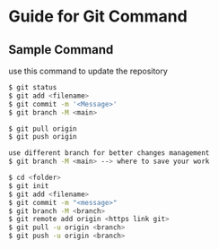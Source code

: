 # Guide for Git Command
## Sample Command
use this command to update the repository 

```bash
$ git status
$ git add <filename>
$ git commit -m '<Message>'
$ git branch -M <main>

$ git pull origin
$ git push origin 
```
```bash
use different branch for better changes management
$ git branch -M <main> --> where to save your work 
```
```bash
$ cd <folder>
$ git init
$ git add <filename>
$ git commit -m "<message>"
$ git branch -M <branch>
$ git remote add origin <https link git>
$ git pull -u origin <branch>
$ git push -u origin <branch>
``` 
